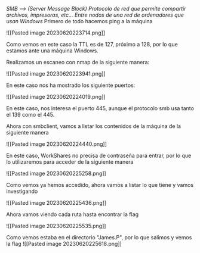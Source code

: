 *SMB --> (Server Message Block) Protocolo de red que permite compartir archivos, impresoras, etc... Entre nodos de una red de ordenadores que usan Windows*
Primero de todo hacemos ping a la máquina

![[Pasted image 20230620223714.png]]

Como vemos en este caso la TTL es de 127, próximo a 128, por lo que estamos ante una máquina Windows.

Realizamos un escaneo con nmap de la siguiente manera:

![[Pasted image 20230620223941.png]]

En este caso nos ha mostrado los siguiente puertos:

![[Pasted image 20230620224019.png]]

En este caso, nos interesa el puerto 445, aunque el protocolo smb usa tanto el 139 como el 445.

Ahora con smbclient, vamos a listar los contenidos de la máquina de la siguiente manera

![[Pasted image 20230620224440.png]]

En este caso, WorkShares no precisa de contraseña para entrar, por lo que lo utilizaremos para acceder de la siguiente manera

![[Pasted image 20230620225258.png]]

Como vemos ya hemos accedido, ahora vamos a listar lo que tiene y vamos investigando

![[Pasted image 20230620225436.png]]

Ahora vamos viendo cada ruta hasta encontrar la flag

![[Pasted image 20230620225535.png]]

Como vemos estaba en el directorio "James.P", por lo que salimos y vemos la flag
![[Pasted image 20230620225618.png]]


